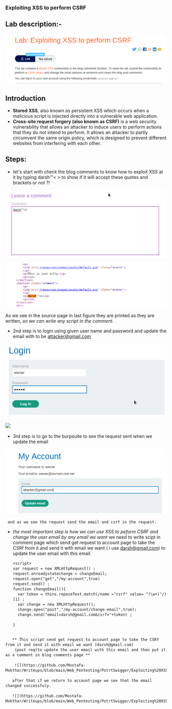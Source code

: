 ### Exploiting XSS to perform CSRF
                                                

## Lab description:-
 ![img](https://github.com/Mostafa-Mokthar/Writeups/blob/main/Web_Pentesting/PotrtSwigger/Exploiting%20XSS%20to%20perform%20CSRF/img/description.png)

## Introduction
 - **Stored XSS**, also known as persistent XSS which occurs when a malicious script is injected directly into a vulnerable web application. 
 - **Cross-site request forgery (also known as CSRF)** is a web security vulnerability that allows an attacker to induce users to perform actions that they do not intend to perform. It allows an attacker to partly circumvent the same origin policy, which is designed to prevent different websites from interfering with each other.

 ## Steps:

- let's start with check the blog comments to know how to exploit XSS at it by typing darsh'"< > to show if it will accept these quotes and brackets or not ?!

![](https://github.com/Mostafa-Mokthar/Writeups/blob/main/Web_Pentesting/PotrtSwigger/Exploiting%20XSS%20to%20perform%20CSRF/img/check.png)

![](https://github.com/Mostafa-Mokthar/Writeups/blob/main/Web_Pentesting/PotrtSwigger/Exploiting%20XSS%20to%20perform%20CSRF/img/darsh.png)

  As we see in the source page in last figure they are printed as they are written, *so we can write any script in the comment*. 
 
 - 2nd step is to login using given user name and password and update the email with to be attacker@gmail.com

 ![](https://github.com/Mostafa-Mokthar/Writeups/blob/main/Web_Pentesting/PotrtSwigger/Exploiting%20XSS%20to%20perform%20CSRF/img/login.png) 
 
 ![](email.png)
 
 - 3rd step is to go to the burpsuite to see the request sent when we update the email 
 
 ![](https://github.com/Mostafa-Mokthar/Writeups/blob/main/Web_Pentesting/PotrtSwigger/Exploiting%20XSS%20to%20perform%20CSRF/img/email.png)
 
     and as we see the request send the email and csrf in the request.
 
 - *the most important step is how we can use XSS to peform CSRF and change the user email by any email we want*
     we need to write scipt in comment page which send get request to account page to take the CSRf from it and send it with email we want ( i use darsh@gmail.com)
     to update the user email with this email.
     
    ```
    <script>
    var request = new XMLHttpRequest() ;
    request.onreadystatechange = changeEmail;
    request.open("get","/my-account",true)
    request.send() ; 
    function changeEmail(){
      var token = thins.reposeText.match(/name ="csrf" value= "(\w+)"/)[1] ;
      var change = new XMLHttpRequest();
      change.open("post","/my-account/change-email",true);
      change.send("email=darsh@gmail.com&csrf="+token) ;

    }

</script>

```
 
   ** This script send get request to account page to take the CSRf from it and send it with email we want (darsh@gmail.com)
    (post req)to update the user email with this email and then put it as a comment in blog comments page **
    
    ![](https://github.com/Mostafa-Mokthar/Writeups/blob/main/Web_Pentesting/PotrtSwigger/Exploiting%20XSS%20to%20perform%20CSRF/img/comment.png)
   
   after that if we return to account page we see that the email changed successfuly.
   
   ![](https://github.com/Mostafa-Mokthar/Writeups/blob/main/Web_Pentesting/PotrtSwigger/Exploiting%20XSS%20to%20perform%20CSRF/img/done.png)
   
